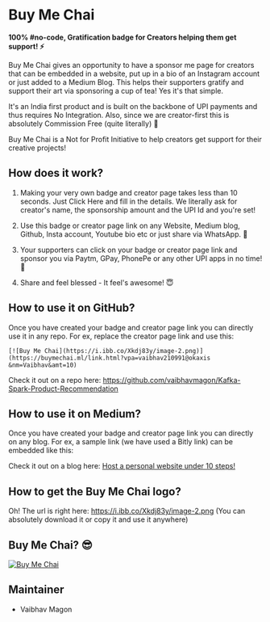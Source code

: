 # Buy Me Chai

<b>100% #no-code, Gratification badge for Creators helping them get support! ⚡</b>

Buy Me Chai gives an opportunity to have a sponsor me page for creators that can be embedded in a website, put up in a bio of an Instagram account or just added to a Medium Blog. This helps their supporters gratify and support their art via sponsoring a cup of tea! Yes it's that simple.

It's an India first product and is built on the backbone of UPI payments and thus requires No Integration. Also, since we are creator-first this is absolutely Commission Free (quite literally) 🤘

Buy Me Chai is a Not for Profit Initiative to help creators get support for their creative projects!


## How does it work?
1. Making your very own badge and creator page takes less than 10 seconds. Just Click Here and fill in the details. We literally ask for creator's name, the sponsorship amount and the UPI Id and you're set!

2. Use this badge or creator page link on any Website, Medium blog, Github, Insta account, Youtube bio etc or just share via WhatsApp. 🚀

3. Your supporters can click on your badge or creator page link and sponsor you via Paytm, GPay, PhonePe or any other UPI apps in no time! 👏

4. Share and feel blessed - It feel's awesome! 😇


## How to use it on GitHub?
Once you have created your badge and creator page link you can directly use it in any repo.
For ex, replace the creator page link and use this:

```console
[![Buy Me Chai](https://i.ibb.co/Xkdj83y/image-2.png)](https://buymechai.ml/link.html?vpa=vaibhav210991@okaxis &nm=Vaibhav&amt=10)
```

Check it out on a repo here: <a href="https://github.com/vaibhavmagon/Kafka-Spark-Product-Recommendation" target="_blank">https://github.com/vaibhavmagon/Kafka-Spark-Product-Recommendation</a>


## How to use it on Medium?
Once you have created your badge and creator page link you can directly on any blog.
For ex, a sample link (we have used a Bitly link) can be embedded like this:

Check it out on a blog here: <a href="https://medium.com/@vaibhav210991/host-a-personal-website-in-10-simple-steps-for-free-cfab1bd99f1f" target="_blank">Host a personal website under 10 steps!</a>


## How to get the Buy Me Chai logo?
Oh! The url is right here: https://i.ibb.co/Xkdj83y/image-2.png
(You can absolutely download it or copy it and use it anywhere)


## Buy Me Chai? 😎

[![Buy Me Chai](https://i.ibb.co/Xkdj83y/image-2.png)](https://buymechai.ml/link.html?vpa=vaibhav210991@okaxis&nm=Vaibhav&amt=10)


## Maintainer
-  Vaibhav Magon
